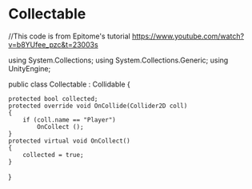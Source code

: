 # Collectable
//This code is from Epitome's tutorial https://www.youtube.com/watch?v=b8YUfee_pzc&t=23003s

using System.Collections;
using System.Collections.Generic;
using UnityEngine;

public class Collectable : Collidable {

	protected bool collected;
	protected override void OnCollide(Collider2D coll)
	{
		if (coll.name == "Player")
			OnCollect ();
	}
	protected virtual void OnCollect()
	{
		collected = true;
	}
}
